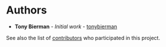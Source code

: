 # Authors

- **Tony Bierman** - *Initial work* - [tonybierman](https://github.com/tonybierman)

See also the list of [contributors](https://github.com/tonybierman/Universal-Report-Core/contributors) who participated in this project.